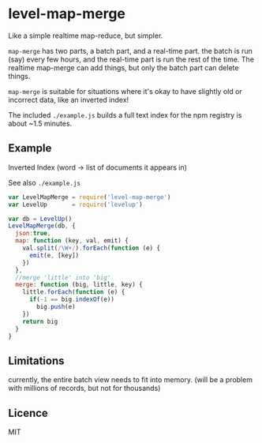 # level-map-merge

Like a simple realtime map-reduce, but simpler.

`map-merge` has two parts, a batch part, and a real-time part.
the batch is run (say) every few hours,
and the real-time part is run the rest of the time.
The realtime map-merge can add things,
but only the batch part can delete things.

`map-merge` is suitable for situations where it's okay
to have slightly old or incorrect data, like an inverted index!

The included `./example.js` builds a full text index for the
npm registry is about ~1.5 minutes. 

## Example

Inverted Index (word -> list of documents it appears in)

See also `./example.js`

``` js
var LevelMapMerge = require('level-map-merge')
var LevelUp       = require('levelup')

var db = LevelUp()
LevelMapMerge(db, {
  json:true, 
  map: function (key, val, emit) {
    val.split(/\W+/).forEach(function (e) {
      emit(e, [key])
    })
  },
  //merge 'little' into 'big'
  merge: function (big, little, key) {
    little.forEach(function (e) {
      if(-1 == big.indexOf(e))
        big.push(e)
    })
    return big
  }
}
```

## Limitations

currently, the entire batch view needs to fit into memory.
(will be a problem with millions of records, but not for thousands)

## Licence 

MIT

